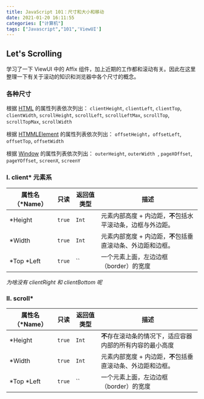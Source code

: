 ```yaml
---
title: JavaScript 101：尺寸和大小和移动
date: 2021-01-20 16:11:55
categories: ["计算机"]
tags: ["Javascript","101",'ViewUI']
---
```


## Let's Scrolling
学习了一下 ViewUI 中的 Affix 组件，加上近期的工作都和滚动有关。因此在这里整理一下有关于滚动的知识和浏览器中各个尺寸的概念。

### 各种尺寸
根据 [HTML](https://developer.mozilla.org/zh-CN/docs/Web/API/Element) 的属性列表依次列出：
`clientHeight`, `clientLeft`, `clientTop`, `clientWidth`, `scrollHeight`, `scrollLeft`, `scrollLeftMax`, `scrollTop`, `scrollTopMax`, `scrollWidth `

根据 [HTMMLElement](https://developer.mozilla.org/zh-CN/docs/Web/API/HTMLElement) 的属性列表依次列出：
`offsetHeight`，`offsetLeft`, `offsetTop`, `offsetWidth`

根据 [Window]() 的属性列表依次列出：
`outerHeight`, `outerWidth `, `pageXOffset`, `pageYOffset`, `screenX`, `screenY`

### I. client* 元素系
| 属性名（*Name） | 只读   | 返回值类型 | 描述                                                              |
| --------------- | ------ | ---------- | ----------------------------------------------------------------- |
| *Height         | `true` | `Int`      | 元素内部高度 + 内边距，**不**包括水平滚动条，边框与外边距。       |
| *Width          | `true` | `Int`      | 元素内部宽度       + 内边距，**不**包括垂直滚动条、外边距和边框。 |
| *Top *Left      | `true` | ``         | 一个元素上面，左边边框（border）的宽度                            |

*为啥没有 clientRight 和 clientBottom 呢*

<JS101PlayGround type="Client" name="Client系是什么（box-sizing 为 border-box）"/>

### II. scroll* 
| 属性名（*Name） | 只读   | 返回值类型 | 描述                                                              |
| --------------- | ------ | ---------- | ----------------------------------------------------------------- |
| *Height         | `true` | `Int`      | **不**存在滚动条的情况下，适应容器内部的所有内容的最小高度        |
| *Width          | `true` | `Int`      | 元素内部宽度       + 内边距，**不**包括垂直滚动条、外边距和边框。 |
| *Top *Left      | `true` | ``         | 一个元素上面，左边边框（border）的宽度                            |

<JS101PlayGround type="Scroll" name="Scroll系是什么"/>